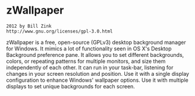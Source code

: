 zWallpaper
==========

	2012 by Bill Zink
	http://www.gnu.org/licenses/gpl-3.0.html

zWallpaper is a free, open-source (GPLv3) desktop
background manager for Windows. It mimics a lot of
functionality seen in OS X's Desktop Background preference
pane. It allows you to set different backgrounds, colors,
or repeating patterns for multiple monitors, and size them
independently of each other. It can run in your task-bar,
listening for changes in your screen resolution and position.
Use it with a single display configuration to enhance Windows'
wallpaper options. Use it with multiple displays to set unique
backgrounds for each screen.